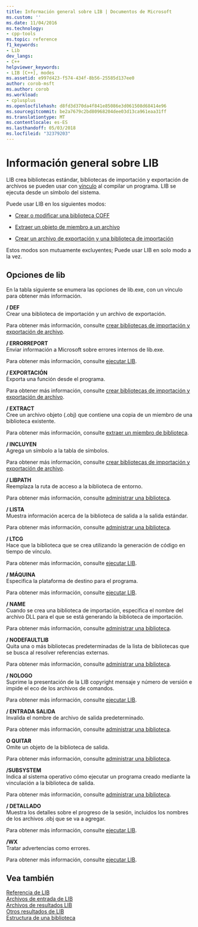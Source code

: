 ```yaml
---
title: Información general sobre LIB | Documentos de Microsoft
ms.custom: ''
ms.date: 11/04/2016
ms.technology:
- cpp-tools
ms.topic: reference
f1_keywords:
- Lib
dev_langs:
- C++
helpviewer_keywords:
- LIB [C++], modes
ms.assetid: e997d423-f574-434f-8b56-25585d137ee0
author: corob-msft
ms.author: corob
ms.workload:
- cplusplus
ms.openlocfilehash: d8fd3d370da4f841e85086e3d061508d68414e96
ms.sourcegitcommit: be2a7679c2bd80968204dee03d13ca961eaa31ff
ms.translationtype: MT
ms.contentlocale: es-ES
ms.lasthandoff: 05/03/2018
ms.locfileid: "32379203"
---
```

# <a name="overview-of-lib"></a>Información general sobre LIB
LIB crea bibliotecas estándar, bibliotecas de importación y exportación de archivos se pueden usar con [vínculo](../../build/reference/linker-options.md) al compilar un programa. LIB se ejecuta desde un símbolo del sistema.  
  
 Puede usar LIB en los siguientes modos:  
  
-   [Crear o modificar una biblioteca COFF](../../build/reference/managing-a-library.md)  
  
-   [Extraer un objeto de miembro a un archivo](../../build/reference/extracting-a-library-member.md)  
  
-   [Crear un archivo de exportación y una biblioteca de importación](../../build/reference/working-with-import-libraries-and-export-files.md)  
  
 Estos modos son mutuamente excluyentes; Puede usar LIB en solo modo a la vez.  
  
## <a name="lib-options"></a>Opciones de lib  
 En la tabla siguiente se enumera las opciones de lib.exe, con un vínculo para obtener más información.  
  
 **/ DEF**  
 Crear una biblioteca de importación y un archivo de exportación.  
  
 Para obtener más información, consulte [crear bibliotecas de importación y exportación de archivo](../../build/reference/building-an-import-library-and-export-file.md).  
  
 **/ ERRORREPORT**  
 Enviar información a Microsoft sobre errores internos de lib.exe.  
  
 Para obtener más información, consulte [ejecutar LIB](../../build/reference/running-lib.md).  
  
 **/ EXPORTACIÓN**  
 Exporta una función desde el programa.  
  
 Para obtener más información, consulte [crear bibliotecas de importación y exportación de archivo](../../build/reference/building-an-import-library-and-export-file.md).  
  
 **/ EXTRACT**  
 Cree un archivo objeto (.obj) que contiene una copia de un miembro de una biblioteca existente.  
  
 Para obtener más información, consulte [extraer un miembro de biblioteca](../../build/reference/extracting-a-library-member.md).  
  
 **/ INCLUYEN**  
 Agrega un símbolo a la tabla de símbolos.  
  
 Para obtener más información, consulte [crear bibliotecas de importación y exportación de archivo](../../build/reference/building-an-import-library-and-export-file.md).  
  
 **/ LIBPATH**  
 Reemplaza la ruta de acceso a la biblioteca de entorno.  
  
 Para obtener más información, consulte [administrar una biblioteca](../../build/reference/managing-a-library.md).  
  
 **/ LISTA**  
 Muestra información acerca de la biblioteca de salida a la salida estándar.  
  
 Para obtener más información, consulte [administrar una biblioteca](../../build/reference/managing-a-library.md).  
  
 **/ LTCG**  
 Hace que la biblioteca que se crea utilizando la generación de código en tiempo de vínculo.  
  
 Para obtener más información, consulte [ejecutar LIB](../../build/reference/running-lib.md).  
  
 **/ MÁQUINA**  
 Especifica la plataforma de destino para el programa.  
  
 Para obtener más información, consulte [ejecutar LIB](../../build/reference/running-lib.md).  
  
 **/ NAME**  
 Cuando se crea una biblioteca de importación, especifica el nombre del archivo DLL para el que se está generando la biblioteca de importación.  
  
 Para obtener más información, consulte [administrar una biblioteca](../../build/reference/managing-a-library.md).  
  
 **/ NODEFAULTLIB**  
 Quita una o más bibliotecas predeterminadas de la lista de bibliotecas que se busca al resolver referencias externas.  
  
 Para obtener más información, consulte [administrar una biblioteca](../../build/reference/managing-a-library.md).  
  
 **/ NOLOGO**  
 Suprime la presentación de la LIB copyright mensaje y número de versión e impide el eco de los archivos de comandos.  
  
 Para obtener más información, consulte [ejecutar LIB](../../build/reference/running-lib.md).  
  
 **/ ENTRADA SALIDA**  
 Invalida el nombre de archivo de salida predeterminado.  
  
 Para obtener más información, consulte [administrar una biblioteca](../../build/reference/managing-a-library.md).  
  
 **O QUITAR**  
 Omite un objeto de la biblioteca de salida.  
  
 Para obtener más información, consulte [administrar una biblioteca](../../build/reference/managing-a-library.md).  
  
 **/SUBSYSTEM**  
 Indica al sistema operativo cómo ejecutar un programa creado mediante la vinculación a la biblioteca de salida.  
  
 Para obtener más información, consulte [administrar una biblioteca](../../build/reference/managing-a-library.md).  
  
 **/ DETALLADO**  
 Muestra los detalles sobre el progreso de la sesión, incluidos los nombres de los archivos .obj que se va a agregar.  
  
 Para obtener más información, consulte [ejecutar LIB](../../build/reference/running-lib.md).  
  
 **/WX**  
 Tratar advertencias como errores.  
  
 Para obtener más información, consulte [ejecutar LIB](../../build/reference/running-lib.md).  
  
## <a name="see-also"></a>Vea también  
 [Referencia de LIB](../../build/reference/lib-reference.md)   
 [Archivos de entrada de LIB](../../build/reference/lib-input-files.md)   
 [Archivos de resultados LIB](../../build/reference/lib-output-files.md)   
 [Otros resultados de LIB](../../build/reference/other-lib-output.md)   
 [Estructura de una biblioteca](../../build/reference/structure-of-a-library.md)